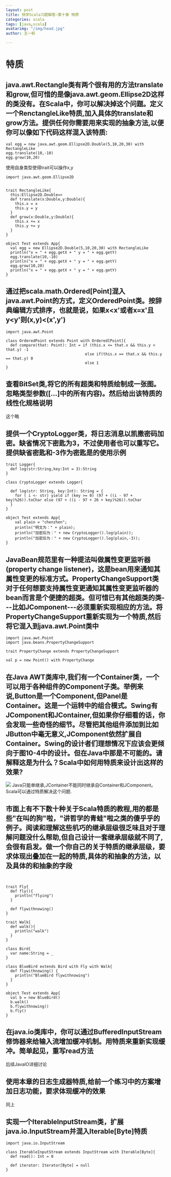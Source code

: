 ```yaml
---
layout: post
title: 快学Scala习题解答—第十章 特质
categories: scala
tags: [java,scala]
avatarimg: "/img/head.jpg"
author: 王一帆

---
```



特质
====

java.awt.Rectangle类有两个很有用的方法translate和grow,但可惜的是像java.awt.geom.Ellipse2D这样的类没有。在Scala中，你可以解决掉这个问题。定义一个RenctangleLike特质,加入具体的translate和grow方法。提供任何你需要用来实现的抽象方法,以便你可以像如下代码这样混入该特质:
----------------------------------------------------------------------------------------------------------------------------------------------------------------------------------------------------------------------------------------------------------------------

``` {.scala}
val egg = new java.awt.geom.Ellipse2D.Double(5,10,20,30) with RectangleLike
egg.translate(10,-10)
egg.grow(10,20)
```

使用自身类型使得trait可以操作x,y

``` {.scala}
import java.awt.geom.Ellipse2D


trait RectangleLike{
  this:Ellipse2D.Double=>
  def translate(x:Double,y:Double){
    this.x = x
    this.y = y
  }
  def grow(x:Double,y:Double){
    this.x += x
    this.y += y
  }
}

object Test extends App{
  val egg = new Ellipse2D.Double(5,10,20,30) with RectangleLike
  println("x = " + egg.getX + " y = " + egg.getY)
  egg.translate(10,-10)
  println("x = " + egg.getX + " y = " + egg.getY)
  egg.grow(10,20)
  println("x = " + egg.getX + " y = " + egg.getY)
}
```

<!-- more -->

通过把scala.math.Ordered[Point]混入java.awt.Point的方式，定义OrderedPoint类。按辞典编辑方式排序，也就是说，如果x\<x'或者x=x'且y\<y'则(x,y)\<(x',y')
---------------------------------------------------------------------------------------------------------------------------------------------------

``` {.scala}
import java.awt.Point

class OrderedPoint extends Point with Ordered[Point]{
  def compare(that: Point): Int = if (this.x <= that.x && this.y < that.y) -1
                                   else if(this.x == that.x && this.y == that.y) 0
                                   else 1
}
```

查看BitSet类,将它的所有超类和特质绘制成一张图。忽略类型参数([...]中的所有内容)。然后给出该特质的线性化规格说明
--------------------------------------------------------------------------------------------------------------

这个略

提供一个CryptoLogger类，将日志消息以凯撒密码加密。缺省情况下密匙为3，不过使用者也可以重写它。提供缺省密匙和-3作为密匙是的使用示例
---------------------------------------------------------------------------------------------------------------------------------

``` {.scala}
trait Logger{
  def log(str:String,key:Int = 3):String
}

class CryptoLogger extends Logger{

  def log(str: String, key:Int): String = {
    for ( i <- str) yield if (key >= 0) (97 + ((i - 97 + key)%26)).toChar else (97 + ((i - 97 + 26 + key)%26)).toChar
  }
}

object Test extends App{
    val plain = "chenzhen";
    println("明文为：" + plain);
    println("加密后为：" + new CryptoLogger().log(plain));
    println("加密后为：" + new CryptoLogger().log(plain,-3));
}
```

JavaBean规范里有一种提法叫做属性变更监听器(property change listener)，这是bean用来通知其属性变更的标准方式。PropertyChangeSupport类对于任何想要支持属性变更通知其属性变更监听器的bean而言是个便捷的超类。但可惜已有其他超类的类---比如JComponent---必须重新实现相应的方法。将PropertyChangeSupport重新实现为一个特质,然后将它混入到java.awt.Point类中
-----------------------------------------------------------------------------------------------------------------------------------------------------------------------------------------------------------------------------------------------------------------------------------------------------------------------------------------------------

``` {.scala}
import java.awt.Point
import java.beans.PropertyChangeSupport

trait PropertyChange extends PropertyChangeSupport

val p = new Point() with PropertyChange
```

在Java AWT类库中,我们有一个Container类，一个可以用于各种组件的Component子类。举例来说,Button是一个Component,但Panel是Container。这是一个运转中的组合模式。Swing有JComponent和JContainer,但如果你仔细看的话，你会发现一些奇怪的细节。尽管把其他组件添加到比如JButton中毫无意义,JComponent依然扩展自Container。Swing的设计者们理想情况下应该会更倾向于图10-4中的设计。但在Java中那是不可能的。请解释这是为什么？Scala中如何用特质来设计出这样的效果?
--------------------------------------------------------------------------------------------------------------------------------------------------------------------------------------------------------------------------------------------------------------------------------------------------------------------------------------------------------------------------------------------------------------------------------------------------

![](file:scala/01.jpg)
Java只能单继承,JContainer不能同时继承自Container和JComponent。Scala可以通过特质解决这个问题.

市面上有不下数十种关于Scala特质的教程,用的都是些"在叫的狗"啦，"讲哲学的青蛙"啦之类的傻乎乎的例子。阅读和理解这些机巧的继承层级很乏味且对于理解问题没什么帮助,但自己设计一套继承层级就不同了,会很有启发。做一个你自己的关于特质的继承层级，要求体现出叠加在一起的特质,具体的和抽象的方法，以及具体的和抽象的字段
---------------------------------------------------------------------------------------------------------------------------------------------------------------------------------------------------------------------------------------------------------------------------------------------------------------

``` {.scala}


trait Fly{
  def fly(){
    println("flying")
  }

  def flywithnowing()
}

trait Walk{
  def walk(){
    println("walk")
  }
}

class Bird{
  var name:String = _
}

class BlueBird extends Bird with Fly with Walk{
  def flywithnowing() {
    println("BlueBird flywithnowing")
  }
}

object Test extends App{
  val b = new BlueBird()
  b.walk()
  b.flywithnowing()
  b.fly()
}
```

在java.io类库中，你可以通过BufferedInputStream修饰器来给输入流增加缓冲机制。用特质来重新实现缓冲。简单起见，重写read方法
------------------------------------------------------------------------------------------------------------------------

后续JavaIO详细讨论

使用本章的日志生成器特质,给前一个练习中的方案增加日志功能，要求体现缓冲的效果
-----------------------------------------------------------------------------

同上

实现一个IterableInputStream类，扩展java.io.InputStream并混入Iterable[Byte]特质
------------------------------------------------------------------------------

``` {.scala}
import java.io.InputStream

class IterableInputStream extends InputStream with Iterable[Byte]{
  def read(): Int = 0

  def iterator: Iterator[Byte] = null
}
```
